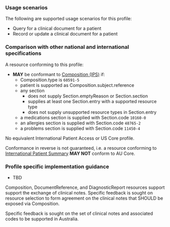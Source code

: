 ### Usage scenarios

The following are supported usage scenarios for this profile:

- Query for a clinical document for a patient
- Record or update a clinical document for a patient


### Comparison with other national and international specifications

A resource conforming to this profile:
- **MAY** be conformant to [Composition (IPS)](http://hl7.org/fhir/uv/ips/StructureDefinition/Composition-uv-ips) if:
  - Composition.type is `60591-5`
  - patient is supported as Composition.subject.reference
  - any section
    - does not supply Section.emptyReason or Section.section
    - supplies at least one Section.entry with a supported resource type
    - does not supply unsupported resource types in Section.entry
  - a medications section is supplied with Section.code `10160-0`
  - an allergies section is supplied with Section.code `48765-2`
  - a problems section is supplied with Section.code `11450-4`

No equivalent International Patient Access or US Core profile.

Conformance in reverse is not guaranteed, i.e. a resource conforming to [International Patient Summary](http://build.fhir.org/ig/HL7/fhir-ips) **MAY NOT** conform to AU Core.


### Profile specific implementation guidance
- TBD

<p class="stu-note">Composition, DocumentReference, and DiagnosticReport resources support support the exchange of clinical notes. Specific feedback is sought on resource selection to form agreement on the clinical notes that SHOULD be exposed via Composition.</p>

<p class="stu-note">Specific feedback is sought on the set of clinical notes and associated codes to be supported in Australia.</p>

